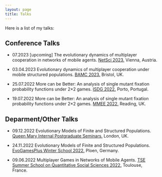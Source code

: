 ```yaml
---
layout: page
title: Talks
---
```



Here is a list of my talks:

## Conference Talks

* 07.2023 [upcoming] The evolutionary dynamics of multiplayer cooperation in networks of mobile agents. [NetSci 2023.](https://netsci2023.wixsite.com/netsci2023) Vienna, Austria.

* 03.04.2023 Evolutionary dynamics of multiplayer cooperation under mobile structured populations. [BAMC 2023.](https://rise.articulate.com/share/m_8PV5egFfp51rbRhApK6GtC3ZkRGmpN#/) Bristol, UK.

* 25.07.2022 More can be Better: An analysis of single mutant fixation probability functions under 2×2 games. [ISDG 2022.](https://www.gerad.ca/colloques/isdg2022/program.html) Porto, Portugal.

* 19.07.2022 More can be Better: An analysis of single mutant fixation probability functions under 2×2 games. [MMEE 2022.](http://mmee.eu/index.html) Reading, UK.

## Deparment/Other Talks

* 09.12.2022 Evolutionary Models of Finite and Structured Populations. [Queen Mary Internal Postgraduate Seminars.](https://www.qmul.ac.uk/maths/research/seminars/queen-mary-internal-postgraduate-seminar/) London, UK.

* 24.11.2022 Evolutionary Models of Finite and Structured Populations.	[EvoGamesPlus Winter School 2022.](https://tecoevo.github.io/winterschool/) Ploen, Germany.

* 09.06.2022 Multiplayer Games in Networks of Mobile Agents. [TSE Summer School on Quantitative Social Sciences 2022.](https://www.iast.fr/summer-schools) 	Toulouse, France.

